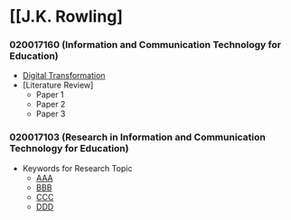 ﻿# [[J.K. Rowling]

### 020017160 **(Information and Communication Technology for Education)**
* [Digital Transformation](DigitalTransformation)
* [Literature Review]
	* Paper 1
	* Paper 2
	* Paper 3

### 020017103 **(Research in Information and Communication Technology for Education)**
* Keywords for Research Topic
	* [AAA](SATModel/AAA)
	* [BBB](SATModel/BBB)
	* [CCC](SATModel/CCC)
	* [DDD](SATModel/DDD)
